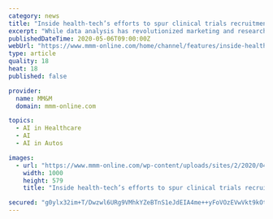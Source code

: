 ```yaml
---
category: news
title: "Inside health-tech’s efforts to spur clinical trials recruitment, better representation"
excerpt: "While data analysis has revolutionized marketing and research, there remain areas in which its influence has been less transformative, at least until now. One of these is patient recruitment for clinical trials."
publishedDateTime: 2020-05-06T09:00:00Z
webUrl: "https://www.mmm-online.com/home/channel/features/inside-health-techs-efforts-to-spur-clinical-trials-recruitment-better-representation/"
type: article
quality: 18
heat: 18
published: false

provider:
  name: MM&M
  domain: mmm-online.com

topics:
  - AI in Healthcare
  - AI
  - AI in Autos

images:
  - url: "https://www.mmm-online.com/wp-content/uploads/sites/2/2020/04/Macxbook-Pro_blank-template_Deep6.jpg"
    width: 1000
    height: 579
    title: "Inside health-tech’s efforts to spur clinical trials recruitment, better representation"

secured: "g0ylx32im+T/Dwzwl6URg9VMhkYZeBTnS1eJdEIA4me++yFoVOzEVwVkt9kOtOj5R0KSgs25XkAc9eqI/ChGi6mCgzDQ0PkdzTY+R9mrfuAXOOiPCNkIr3F/RtKP/JMxuD//6y/02f7UMUErgGnKJG5gEubiRLXJUKJnr1Hxq4D4B6DKP5povA7Yi7o+zKAxSA1kRIAD57b+IWE9RN9+3J+/1vuaK9pgxrBIdOMW+3Cl1V9awZbF0c5sqtwlE7OvfsxbyV/XAloWb1kb8H/DGl8ZZgkoYiXGF+LMyk2eSNLCl/JyhLufqEKO6kTIRjb3;Es61MFXUCw/A3UNR0RW1fQ=="
---
```


